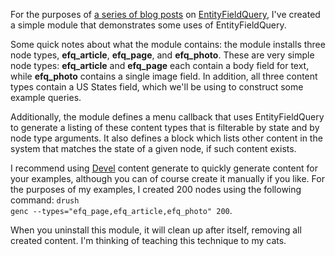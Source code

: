 For the purposes of [a series of blog posts](http://treehouseagency.com/blog/tim-cosgrove/2012/02/16/entityfieldquery-let-drupal-do-heavy-lifting-pt-1) on [EntityFieldQuery](http://api.drupal.org/api/drupal/includes!entity.inc/class/EntityFieldQuery/7), I've created a simple module that demonstrates some uses of EntityFieldQuery.

Some quick notes about what the module contains: the module installs three node types, **efq_article**, **efq_page**, and **efq_photo**. These are very simple node types: **efq_article** and **efq_page** each contain a body field for text, while **efq_photo** contains a single image field. In addition, all three content types contain a US States field, which we'll be using to construct some example queries.

Additionally, the module defines a menu callback that uses EntityFieldQuery to generate a listing of these content types that is filterable by state and by node type arguments. It also defines a block which lists other content in the system that matches the state of a given node, if such content exists.

I recommend using [Devel](http://drupal.org/project/devel) content generate to quickly generate content for your examples, although you can of course create it manually if you like. For the purposes of my examples, I created 200 nodes using the following command: <code>drush genc --types="efq_page,efq_article,efq_photo" 200</code>.

When you uninstall this module, it will clean up after itself, removing all created content. I'm thinking of teaching this technique to my cats.